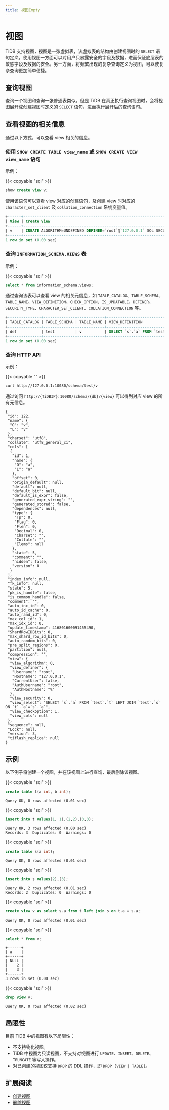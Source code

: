 ```yaml
---
title: 视图Empty
---
```


# 视图

TiDB 支持视图，视图是一张虚拟表，该虚拟表的结构由创建视图时的 `SELECT` 语句定义。使用视图一方面可以对用户只暴露安全的字段及数据，进而保证底层表的敏感字段及数据的安全。另一方面，将频繁出现的复杂查询定义为视图，可以使复杂查询更加简单便捷。

## 查询视图

查询一个视图和查询一张普通表类似。但是 TiDB 在真正执行查询视图时，会将视图展开成创建视图时定义的 `SELECT` 语句，进而执行展开后的查询语句。

## 查看视图的相关信息

通过以下方式，可以查看 view 相关的信息。

### 使用 `SHOW CREATE TABLE view_name` 或 `SHOW CREATE VIEW view_name` 语句

示例：

{{< copyable "sql" >}}

```sql
show create view v;
```

使用该语句可以查看 view 对应的创建语句，及创建 view 时对应的 `character_set_client` 及 `collation_connection` 系统变量值。

```sql
+------+---------------------------------------------------------------------------------------------------------------------------------------------------------------------+----------------------+----------------------+
| View | Create View                                                                                                                                                         | character_set_client | collation_connection |
+------+---------------------------------------------------------------------------------------------------------------------------------------------------------------------+----------------------+----------------------+
| v    | CREATE ALGORITHM=UNDEFINED DEFINER=`root`@`127.0.0.1` SQL SECURITY DEFINER VIEW `v` (`a`) AS SELECT `s`.`a` FROM `test`.`t` LEFT JOIN `test`.`s` ON `t`.`a`=`s`.`a` | utf8                 | utf8_general_ci      |
+------+---------------------------------------------------------------------------------------------------------------------------------------------------------------------+----------------------+----------------------+
1 row in set (0.00 sec)
```

### 查询 `INFORMATION_SCHEMA.VIEWS` 表

示例：

{{< copyable "sql" >}}

```sql
select * from information_schema.views;
```

通过查询该表可以查看 view 的相关元信息，如 `TABLE_CATALOG`、`TABLE_SCHEMA`、`TABLE_NAME`、`VIEW_DEFINITION`、`CHECK_OPTION`、`IS_UPDATABLE`、`DEFINER`、`SECURITY_TYPE`、`CHARACTER_SET_CLIENT`、`COLLATION_CONNECTION` 等。

```sql
+---------------+--------------+------------+------------------------------------------------------------------------+--------------+--------------+----------------+---------------+----------------------+----------------------+
| TABLE_CATALOG | TABLE_SCHEMA | TABLE_NAME | VIEW_DEFINITION                                                        | CHECK_OPTION | IS_UPDATABLE | DEFINER        | SECURITY_TYPE | CHARACTER_SET_CLIENT | COLLATION_CONNECTION |
+---------------+--------------+------------+------------------------------------------------------------------------+--------------+--------------+----------------+---------------+----------------------+----------------------+
| def           | test         | v          | SELECT `s`.`a` FROM `test`.`t` LEFT JOIN `test`.`s` ON `t`.`a`=`s`.`a` | CASCADED     | NO           | root@127.0.0.1 | DEFINER       | utf8                 | utf8_general_ci      |
+---------------+--------------+------------+------------------------------------------------------------------------+--------------+--------------+----------------+---------------+----------------------+----------------------+
1 row in set (0.00 sec)
```

### 查询 HTTP API

示例：

{{< copyable "" >}}

```
curl http://127.0.0.1:10080/schema/test/v
```

通过访问 `http://{TiDBIP}:10080/schema/{db}/{view}` 可以得到对应 view 的所有元信息。

```
{
 "id": 122,
 "name": {
  "O": "v",
  "L": "v"
 },
 "charset": "utf8",
 "collate": "utf8_general_ci",
 "cols": [
  {
   "id": 1,
   "name": {
    "O": "a",
    "L": "a"
   },
   "offset": 0,
   "origin_default": null,
   "default": null,
   "default_bit": null,
   "default_is_expr": false,
   "generated_expr_string": "",
   "generated_stored": false,
   "dependences": null,
   "type": {
    "Tp": 0,
    "Flag": 0,
    "Flen": 0,
    "Decimal": 0,
    "Charset": "",
    "Collate": "",
    "Elems": null
   },
   "state": 5,
   "comment": "",
   "hidden": false,
   "version": 0
  }
 ],
 "index_info": null,
 "fk_info": null,
 "state": 5,
 "pk_is_handle": false,
 "is_common_handle": false,
 "comment": "",
 "auto_inc_id": 0,
 "auto_id_cache": 0,
 "auto_rand_id": 0,
 "max_col_id": 1,
 "max_idx_id": 0,
 "update_timestamp": 416801600091455490,
 "ShardRowIDBits": 0,
 "max_shard_row_id_bits": 0,
 "auto_random_bits": 0,
 "pre_split_regions": 0,
 "partition": null,
 "compression": "",
 "view": {
  "view_algorithm": 0,
  "view_definer": {
   "Username": "root",
   "Hostname": "127.0.0.1",
   "CurrentUser": false,
   "AuthUsername": "root",
   "AuthHostname": "%"
  },
  "view_security": 0,
  "view_select": "SELECT `s`.`a` FROM `test`.`t` LEFT JOIN `test`.`s` ON `t`.`a`=`s`.`a`",
  "view_checkoption": 1,
  "view_cols": null
 },
 "sequence": null,
 "Lock": null,
 "version": 3,
 "tiflash_replica": null
}
```

## 示例

以下例子将创建一个视图，并在该视图上进行查询，最后删除该视图。

{{< copyable "sql" >}}

```sql
create table t(a int, b int);
```

```
Query OK, 0 rows affected (0.01 sec)
```

{{< copyable "sql" >}}

```sql
insert into t values(1, 1),(2,2),(3,3);
```

```
Query OK, 3 rows affected (0.00 sec)
Records: 3  Duplicates: 0  Warnings: 0
```

{{< copyable "sql" >}}

```sql
create table s(a int);
```

```
Query OK, 0 rows affected (0.01 sec)
```

{{< copyable "sql" >}}

```sql
insert into s values(2),(3);
```

```
Query OK, 2 rows affected (0.01 sec)
Records: 2  Duplicates: 0  Warnings: 0
```

{{< copyable "sql" >}}

```sql
create view v as select s.a from t left join s on t.a = s.a;
```

```
Query OK, 0 rows affected (0.01 sec)
```

{{< copyable "sql" >}}

```sql
select * from v;
```

```
+------+
| a    |
+------+
| NULL |
|    2 |
|    3 |
+------+
3 rows in set (0.00 sec)
```

{{< copyable "sql" >}}

```sql
drop view v;
```

```
Query OK, 0 rows affected (0.02 sec)
```

## 局限性

目前 TiDB 中的视图有以下局限性：

- 不支持物化视图。
- TiDB 中视图为只读视图，不支持对视图进行 `UPDATE`、`INSERT`、`DELETE`、`TRUNCATE` 等写入操作。
- 对已创建的视图仅支持 `DROP` 的 DDL 操作，即 `DROP [VIEW | TABLE]`。

## 扩展阅读

- [创建视图](/sql-statements/sql-statement-create-view.md)
- [删除视图](/sql-statements/sql-statement-drop-view.md)
